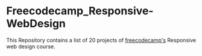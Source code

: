 # Freecodecamp_Responsive-WebDesign
This Repository contains a list of 20 projects of [freecodecamp's](https://www.freecodecamp.org/learn/2022/responsive-web-design/) Responsive web design course.
